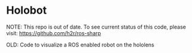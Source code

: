 # Holobot

NOTE: This repo is out of date. To see current status of this code, please visit: https://github.com/h2r/ros-sharp

OLD: Code to visualize a ROS enabled robot on the hololens
